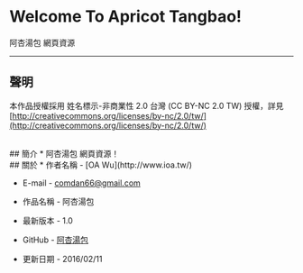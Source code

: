 # Welcome To Apricot Tangbao!
阿杏湯包 網頁資源

---
## 聲明
本作品授權採用 姓名標示-非商業性 2.0 台灣 (CC BY-NC 2.0 TW) 授權，詳見 [http://creativecommons.org/licenses/by-nc/2.0/tw/](http://creativecommons.org/licenses/by-nc/2.0/tw/)


<br/>
## 簡介
* 阿杏湯包 網頁資源！

<br/>
## 關於
* 作者名稱 - [OA Wu](http://www.ioa.tw/)

* E-mail - <comdan66@gmail.com>

* 作品名稱 - 阿杏湯包

* 最新版本 - 1.0

* GitHub - [阿杏湯包](https://github.com/comdan66/ApricotTangbao)

* 更新日期 - 2016/02/11